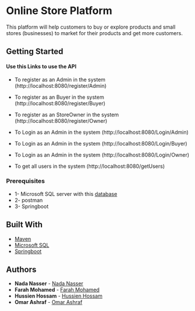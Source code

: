 # Online Store Platform

This platform will help customers to buy or explore products and small stores (businesses) to market for their products and get more customers. 

## Getting Started

#### **Use this Links to use the API**

* To register as an Admin in the system
(http://localhost:8080/register/Admin)

* To register as an Buyer in the system
(http://localhost:8080/register/Buyer)

* To register as an StoreOwner in the system
(http://localhost:8080/register/Owner)

* To Login as an Admin in the system
(http://localhost:8080/Login/Admin)

* To Login as an Admin in the system
(http://localhost:8080/Login/Buyer)

* To Login as an Admin in the system
(http://localhost:8080/Login/Owner)

* To get all users in the system
(http://localhost:8080/getUsers)

### Prerequisites

* 1- Microsoft SQL server with this [database](https://github.com/)
* 2- postman
* 3- Springboot 

## Built With
* [Maven](https://maven.apache.org/)
* [Microsoft SQL](https://docs.microsoft.com/en-us/sql/database-engine/install-windows/install-sql-server?view=sql-server-ver15)
* [Springboot](https://docs.spring.io/spring-boot/docs/current/reference/html/getting-started.html)

## Authors

* **Nada Nasser** - [Nada Nasser](https://github.com/Nada-Nasser)
* **Farah Mohamed** - [Farah Mohamed](https://github.com/farah-afifi)
* **Hussien Hossam** - [Hussien Hossam](https://github.com/Hussein-Hossam-Idris)
* **Omar Ashraf** - [Omar Ashraf](https://github.com/OmarAshrafLabib99)


